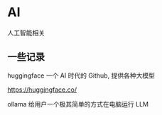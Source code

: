 # AI

人工智能相关

## 一些记录

huggingface 一个 AI 时代的 Github, 提供各种大模型

https://huggingface.co/


ollama 给用户一个极其简单的方式在电脑运行 LLM 

